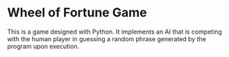 # Wheel of Fortune Game
This is a game designed with Python. It implements an AI that is competing with the human player in guessing a random phrase generated by the program upon execution.
